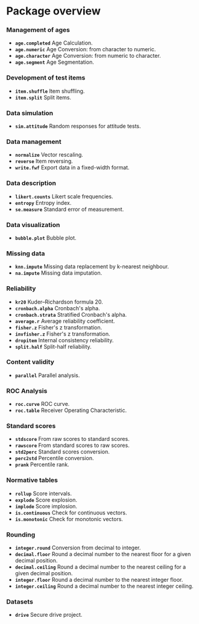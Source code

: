 Package overview
================

### Management of ages
* **`age.completed`** Age Calculation.
* **`age.numeric`** Age Conversion: from character to numeric.
* **`age.character`** Age Conversion: from numeric to character.
* **`age.segment`** Age Segmentation.

### Development of test items
* **`item.shuffle`** Item shuffling.
* **`item.split`** Split items.

### Data simulation
* **`sim.attitude`** Random responses for attitude tests.

### Data management
* **`normalize`** Vector rescaling.
* **`reverse`** Item reversing.
* **`write.fwf`** Export data in a fixed-width format.

### Data description
* **`likert.counts`** Likert scale frequencies.
* **`entropy`** Entropy index.
* **`se.measure`** Standard error of measurement.

### Data visualization
* **`bubble.plot`** Bubble plot.

### Missing data
* **`knn.impute`** Missing data replacement by k-nearest neighbour.
* **`na.impute`** Missing data imputation.

### Reliability
* **`kr20`** Kuder–Richardson formula 20.
* **`cronbach.alpha`** Cronbach's alpha.
* **`cronbach.strata`** Stratified Cronbach's alpha.
* **`average.r`** Average reliability coefficient.
* **`fisher.z`** Fisher's z transformation.
* **`invfisher.z`** Fisher's z transformation.
* **`dropitem`** Internal consistency reliability.
* **`split.half`** Split-half reliability.

### Content validity
* **`parallel`** Parallel analysis.

### ROC Analysis
* **`roc.curve`** ROC curve.
* **`roc.table`** Receiver Operating Characteristic.

### Standard scores
* **`stdscore`** From raw scores to standard scores.
* **`rawscore`** From standard scores to raw scores.
* **`std2perc`** Standard scores conversion.
* **`perc2std`** Percentile conversion.
* **`prank`** Percentile rank.

### Normative tables
* **`rollup`** Score intervals.
* **`explode`** Score explosion.
* **`implode`** Score implosion.
* **`is.continuous`** Check for continuous vectors.
* **`is.monotonic`** Check for monotonic vectors.

### Rounding
* **`integer.round`** Conversion from decimal to integer.
* **`decimal.floor`** Round a decimal number to the nearest floor for a given decimal position.
* **`decimal.ceiling`** Round a decimal number to the nearest ceiling for a given decimal position.
* **`integer.floor`** Round a decimal number to the nearest integer floor.
* **`integer.ceiling`** Round a decimal number to the nearest integer ceiling.

### Datasets
* **`drive`** Secure drive project.
